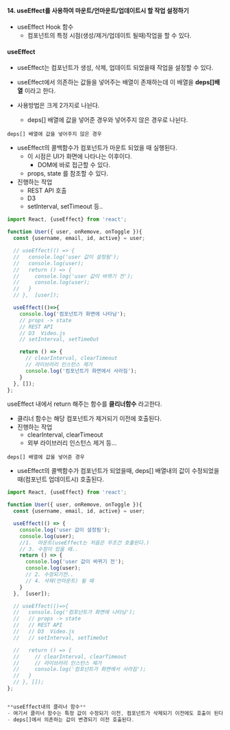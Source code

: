 
#### 14. useEffect를 사용하여 마운트/언마운트/업데이트시 할 작업 설정하기
- useEffect Hook 함수
  -  컴포넌트의 특정 시점(생성/제거/업데이트 될때)작업을 할 수 있다.

#### useEffect
- useEffect는 컴포넌트가 생성, 삭제, 업데이트 되었을때 작업을 설정할 수 있다.
- useEffect에서 의존하는 값들을 넣어주는 배열이 존재하는데 이 배열을 **deps[]배열** 이라고 한다.

- 사용방법은 크게 2가지로 나뉜다.
  - deps[] 배열에 값을 넣어준 경우와 넣어주지 않은 경우로 나뉜다.

`deps[] 배열에 값을 넣어주지 않은 경우`
- useEffect의 콜백함수가 컴포넌트가 마운트 되었을 때 실행된다.
  - 이 시점은 UI가 화면에 나타나는 이후이다.
    - DOM에 바로 접근할 수 있다.
  - props, state 를 참조할 수 있다.
- 진행하는 작업
  - REST API 호출
  - D3
  - setInterval, setTimeout 등..


```jsx
import React, {useEffect} from 'react';

function User({ user, onRemove, onToggle }){
  const {username, email, id, active} = user;

  // useEffect(() => {
  //   console.log('user 값이 설정됨');
  //   console.log(user);
  //   return () => {
  //     console.log('user 값이 바뀌기 전');
  //     console.log(user);
  //   }
  // },  [user]);

  useEffect(()=>{
    console.log('컴포넌트가 화면에 나타남');
    // props -> state
    // REST API
    // D3  Video.js
    // setInterval, setTimeOut

    return () => {
      // clearInterval, clearTimeout
      // 라이브러리 인스턴스 제거
      console.log('컴포넌트가 화면에서 사라짐');
    }
  }, []);
};

```

useEffect 내에서 return 해주는 함수를 **클리너함수** 라고한다.
- 클리너 함수는 해당 컴포넌트가 제거되기 이전에 호출된다.
- 진행하는 작업
  - clearInterval, clearTimeout
  - 외부 라이브러리 인스턴스 제거 등...

`deps[] 배열에 값을 넣어준 경우`
- useEffect의 콜백함수가 컴포넌트가 되었을때, deps[] 배열내의 값이 수정되었을때(컴포넌트 업데이트시) 호출된다.

```jsx
import React, {useEffect} from 'react';

function User({ user, onRemove, onToggle }){
  const {username, email, id, active} = user;

  useEffect(() => {
    console.log('user 값이 설정됨');
    console.log(user);
    //1.  마운트(useEffect는 처음은 무조건 호출된다.)
    // 3. 수정이 있을 때..
    return () => {
      console.log('user 값이 바뀌기 전');
      console.log(user);
      // 2. 수정되기전..
      // 4. 삭제(언마운트) 될 때
    }
  },  [user]);

  // useEffect(()=>{
  //   console.log('컴포넌트가 화면에 나타남');
  //   // props -> state
  //   // REST API
  //   // D3  Video.js
  //   // setInterval, setTimeOut

  //   return () => {
  //     // clearInterval, clearTimeout
  //     // 라이브러리 인스턴스 제거
  //     console.log('컴포넌트가 화면에서 사라짐');
  //   }
  // }, []);
};


**useEffect내의 클리너 함수**
- 여기서 클리너 함수는 특정 값이 수정되기 이전, 컴포넌트가 삭제되기 이전에도 호출이 된다.
- deps[]에서 의존하는 값이 변경되기 이전 호출된다.